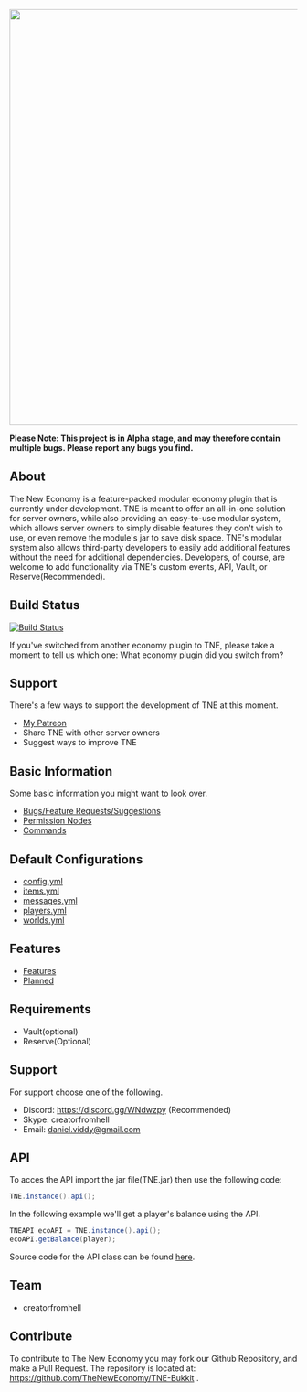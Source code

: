 <p align="center">
    <img src="http://i.imgur.com/eDlmaed.png" width="728" />
</p>

**Please Note: This project is in Alpha stage, and may therefore contain multiple bugs. Please report any bugs you find.**  

About
--------------
The New Economy is a feature-packed modular economy plugin that is currently under development. TNE is meant to offer an all-in-one solution for server owners, while also providing an easy-to-use modular system, which allows
server owners to simply disable features they don't wish to use, or even remove the module's jar to save disk space. TNE's modular system also allows third-party developers to easily add additional features without
the need for additional dependencies. Developers, of course, are welcome to add functionality via TNE's custom events, API, Vault, or Reserve(Recommended).

Build Status
--------------
[![Build Status](https://travis-ci.org/TheNewEconomy/TNE-Bukkit.svg?branch=master)](https://travis-ci.org/TheNewEconomy/TNE-Bukkit)

If you've switched from another economy plugin to TNE, please take a moment to tell us which one:
What economy plugin did you switch from?

Support
-------------
There's a few ways to support the development of TNE at this moment.

* [My Patreon](https://www.patreon.com/creatorfromhell)
* Share TNE with other server owners
* Suggest ways to improve TNE

Basic Information
----------
Some basic information you might want to look over.
- [Bugs/Feature Requests/Suggestions](https://github.com/TheNewEconomy/TNE-Bukkit/issues)
- [Permission Nodes](https://github.com/TheNewEconomy/TNE-Bukkit/blob/master/Docs/Permissions.md)
- [Commands](https://github.com/TheNewEconomy/TNE-Bukkit/blob/master/Docs/Commands.md)

Default Configurations
----------
- [config.yml](https://github.com/TheNewEconomy/TNE-Bukkit/blob/master/src/com/github/resources/config.yml)
- [items.yml](https://github.com/TheNewEconomy/TNE-Bukkit/blob/master/src/com/github/resources/items.yml)
- [messages.yml](https://github.com/TheNewEconomy/TNE-Bukkit/blob/master/src/com/github/resources/messages.yml)
- [players.yml](https://github.com/TheNewEconomy/TNE-Bukkit/blob/master/src/com/github/resources/players.yml)
- [worlds.yml](https://github.com/TheNewEconomy/TNE-Bukkit/blob/master/src/com/github/resources/worlds.yml)

Features
----------
- [Features](https://github.com/TheNewEconomy/TNE-Bukkit/blob/master/Features.md) 
- [Planned](https://github.com/TheNewEconomy/TNE-Bukkit/blob/master/Upcoming.md) 

Requirements
----------
- Vault(optional) 
- Reserve(Optional)

Support
----------
For support choose one of the following.

- Discord: https://discord.gg/WNdwzpy (Recommended)
- Skype: creatorfromhell
- Email: daniel.viddy@gmail.com  

API
---------
To acces the API import the jar file(TNE.jar) then use the following code:  

```java
TNE.instance().api();  
```

In the following example we'll get a player's balance using the API.  

```java
TNEAPI ecoAPI = TNE.instance().api();  
ecoAPI.getBalance(player);
```

Source code for the API class can be found [here](https://github.com/TheNewEconomy/TNE-Bukkit/blob/master/src/com/github/tnerevival/core/api/TNEAPI.java).


Team
----------
- creatorfromhell  

Contribute
----------
To contribute to The New Economy you may fork our Github Repository, and make a Pull Request. The repository is located at: https://github.com/TheNewEconomy/TNE-Bukkit .
